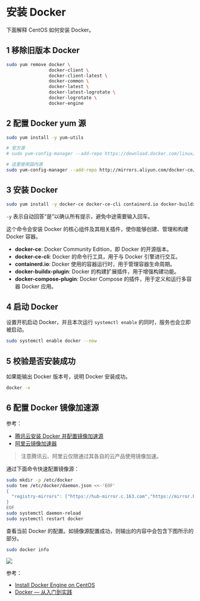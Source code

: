 # 安装 Docker

下面解释 CentOS 如何安装 Docker。

## 1 移除旧版本 Docker

```bash
sudo yum remove docker \
                docker-client \
                docker-client-latest \
                docker-common \
                docker-latest \
                docker-latest-logrotate \
                docker-logrotate \
                docker-engine
```

## 2 配置 Docker yum 源

```bash
sudo yum install -y yum-utils

# 官方源
# sudo yum-config-manager --add-repo https://download.docker.com/linux/centos/docker-ce.repo

# 这里使用国内源
sudo yum-config-manager --add-repo http://mirrors.aliyun.com/docker-ce/linux/centos/docker-ce.repo
```

## 3 安装 Docker

```bash
sudo yum install -y docker-ce docker-ce-cli containerd.io docker-buildx-plugin docker-compose-plugin
```

`-y` 表示自动回答“是”以确认所有提示，避免中途需要输入回车。

这个命令会安装 Docker 的核心组件及其相关插件，使你能够创建、管理和构建 Docker 容器。

- **docker-ce**: Docker Community Edition，即 Docker 的开源版本。
- **docker-ce-cli**: Docker 的命令行工具，用于与 Docker 引擎进行交互。
- **containerd\.io**: Docker 使用的容器运行时，用于管理容器生命周期。
- **docker-buildx-plugin**: Docker 的构建扩展插件，用于增强构建功能。
- **docker-compose-plugin**: Docker Compose 的插件，用于定义和运行多容器 Docker 应用。

## 4 启动 Docker

设置开机启动 Docker，并且本次运行 `systemctl enable` 的同时，服务也会立即被启动。

```bash
sudo systemctl enable docker --now
```

## 5 校验是否安装成功

如果能输出 Docker 版本号，说明 Docker 安装成功。

```bash
docker -v
```

## 6 配置 Docker 镜像加速源

参考：
- [腾讯云安装 Docker 并配置镜像加速源](https://cloud.tencent.com/document/product/1207/45596)
- [阿里云镜像加速器](https://cr.console.aliyun.com/cn-hangzhou/instances/mirrors)

> 注意腾讯云、阿里云仅限通过其各自的云产品使用镜像加速。

通过下面命令快速配置镜像源：

```bash
sudo mkdir -p /etc/docker
sudo tee /etc/docker/daemon.json <<-'EOF'
{
  "registry-mirrors": ["https://hub-mirror.c.163.com","https://mirror.baidubce.com"]
}
EOF
sudo systemctl daemon-reload
sudo systemctl restart docker
```

查看当前 Docker 的配置。如镜像源配置成功，则输出的内容中会包含下图所示的部分。

```bash
sudo docker info
```

![](https://image.newarea.site/2024-09-11_22-02-49.png)

参考：

- [Install Docker Engine on CentOS](https://docs.docker.com/engine/install/centos/)
- [Docker — 从入门到实践](https://yeasy.gitbook.io/docker_practice/install/centos)
